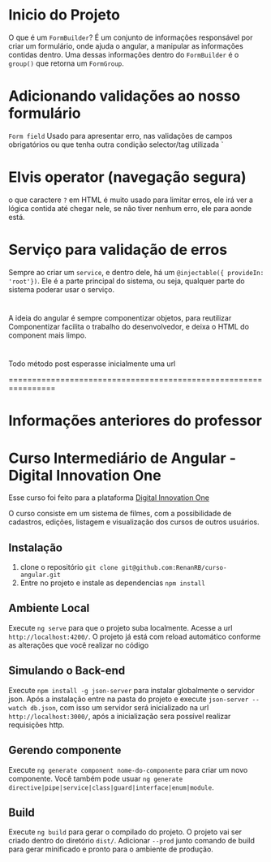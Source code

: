 # Inicio do Projeto

O que é um `FormBuilder`?
    É um conjunto de informações responsável por criar um formulário, onde ajuda o angular, a 
    manipular as informações contidas dentro.
Uma dessas informações dentro do `FormBuilder` é o `group()` que retorna um `FormGroup`.

# Adicionando validações ao nosso formulário
`Form field` Usado para apresentar erro, nas validações de campos obrigatórios ou que tenha outra condição
selector/tag utilizada `<mat-error>

# Elvis operator (navegação segura)
o que caractere `?` em HTML é muito usado para limitar erros, ele irá ver a lógica contida até chegar nele, se não tiver nenhum 
erro, ele para aonde está.

# Serviço para validação de erros
Sempre ao criar um `service`, e dentro dele, há um `@injectable({ provideIn: 'root'})`. Ele é a 
parte principal do sistema, ou seja, qualquer parte do sistema poderar usar o serviço.

# 
A ideia do angular é sempre componentizar objetos, para reutilizar
Componentizar facilita o trabalho do desenvolvedor, e deixa o HTML do component mais limpo.

#
Todo método post esperasse inicialmente uma url






================================================================
# Informações anteriores do professor

# Curso Intermediário de Angular - Digital Innovation One

Esse curso foi feito para a plataforma [Digital Innovation One](https://digitalinnovation.one/)

O curso consiste em um sistema de filmes, com a possibilidade de cadastros, edições, listagem e visualização dos cursos de outros usuários.

## Instalação

1. clone o repositório `git clone git@github.com:RenanRB/curso-angular.git`
2. Entre no projeto e instale as dependencias `npm install`

## Ambiente Local

Execute `ng serve` para que o projeto suba localmente. Acesse a url `http://localhost:4200/`. O projeto já está com reload automático conforme as alterações que você realizar no código

## Simulando o Back-end

Execute `npm install -g json-server` para instalar globalmente o servidor json. Após a instalação entre na pasta do projeto e execute `json-server --watch db.json`, com isso um servidor será inicializado na url `http://localhost:3000/`, após a inicialização sera possível realizar requisições http.

## Gerendo componente

Execute `ng generate component nome-do-componente` para criar um novo componente. Você também pode usuar `ng generate directive|pipe|service|class|guard|interface|enum|module`.

## Build

Execute `ng build` para gerar o compilado do projeto. O projeto vai ser criado dentro do diretório `dist/`. Adicionar `--prod` junto comando de build para gerar minificado e pronto para o ambiente de produção.

